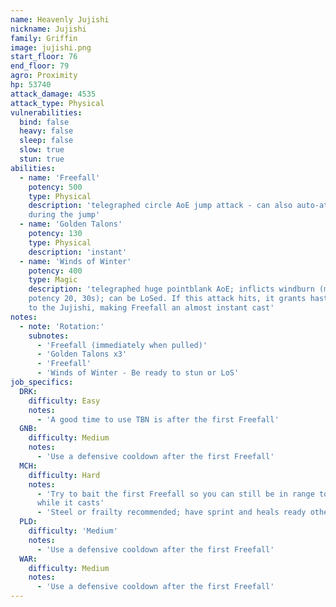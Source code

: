 ```yaml
---
name: Heavenly Jujishi
nickname: Jujishi
family: Griffin
image: jujishi.png
start_floor: 76
end_floor: 79
agro: Proximity
hp: 53740
attack_damage: 4535
attack_type: Physical
vulnerabilities:
  bind: false
  heavy: false
  sleep: false
  slow: true
  stun: true
abilities:
  - name: 'Freefall'
    potency: 500
    type: Physical
    description: 'telegraphed circle AoE jump attack - can also auto-attack
    during the jump'
  - name: 'Golden Talons'
    potency: 130
    type: Physical
    description: 'instant'
  - name: 'Winds of Winter'
    potency: 400
    type: Magic
    description: 'telegraphed huge pointblank AoE; inflicts windburn (magic DoT
    potency 20, 30s); can be LoSed. If this attack hits, it grants haste (25s)
    to the Jujishi, making Freefall an almost instant cast'
notes:
  - note: 'Rotation:'
    subnotes:
      - 'Freefall (immediately when pulled)'
      - 'Golden Talons x3'
      - 'Freefall'
      - 'Winds of Winter - Be ready to stun or LoS'
job_specifics:
  DRK:
    difficulty: Easy
    notes:
      - 'A good time to use TBN is after the first Freefall'
  GNB:
    difficulty: Medium
    notes:
      - 'Use a defensive cooldown after the first Freefall'
  MCH:
    difficulty: Hard
    notes:
      - 'Try to bait the first Freefall so you can still be in range to DPS
      while it casts'
      - 'Steel or frailty recommended; have sprint and heals ready otherwise'
  PLD:
    difficulty: 'Medium'
    notes:
      - 'Use a defensive cooldown after the first Freefall'
  WAR:
    difficulty: Medium
    notes:
      - 'Use a defensive cooldown after the first Freefall'
---
```

